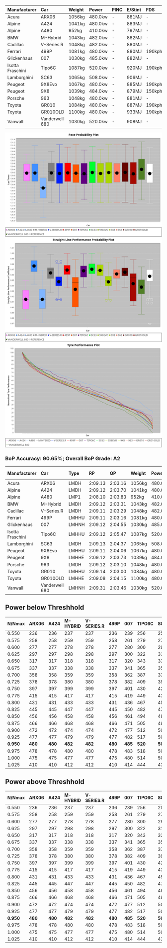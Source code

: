 | Manufacturer     | Car            | Weight | Power   | PINC    | E/Stint | FDS     |
|:-|:-|:-|:-|:-|:-|:-|
| Acura            | ARX06          | 1056kg | 480.0kw |    -    | 881MJ   |    -    |
| Alpine           | A424           | 1041kg | 480.0kw |    -    | 883MJ   |    -    |
| Alpine           | A480           | 952kg  | 410.0kw |    -    | 797MJ   |    -    |
| BMW              | M-Hybrid       | 1043kg | 482.0kw |    -    | 882MJ   |    -    |
| Cadillac         | V-Series.R     | 1048kg | 482.0kw |    -    | 880MJ   |    -    |
| Ferrari          | 499P           | 1081kg | 480.0kw |    -    | 880MJ   | 190kph  |
| Glickenhaus      | 007            | 1030kg | 485.0kw |    -    | 882MJ   |    -    |
| Isotta Fraschini | Tipo6C         | 1087kg | 520.0kw |    -    | 920MJ   | 190kph  |
| Lamborghini      | SC63           | 1065kg | 508.0kw |    -    | 906MJ   |    -    |
| Peugeot          | 9X8Evo         | 1067kg | 480.0kw |    -    | 885MJ   | 190kph  |
| Peugeot          | 9X8            | 1039kg | 484.0kw |    -    | 879MJ   | 150kph  |
| Porsche          | 963            | 1048kg | 480.0kw |    -    | 881MJ   |    -    |
| Toyota           | GR010          | 1084kg | 480.0kw |    -    | 887MJ   | 190kph  |
| Toyota           | GR010OLD       | 1100kg | 480.0kw |    -    | 933MJ   | 190kph  |
| Vanwall          | Vanderwell 680 | 1030kg | 520.0kw |    -    | 908MJ   |    -    |

![PACECHART](./IMG/AUTO.png)
![STRAIGHTLINEPERFORMANCECHART](./IMG/AUTO_sp.png)
![TYREPERFORMANCECHART](./IMG/AUTO_tw.png)

### BoP Accuracy: 90.65%; Overall BoP Grade: A2
| Manufacturer     | Car            | Type  | RP      | QP      | Weight | Power¹  | Threshhold | PINC    | Power²   | E/Stint | AVG Vmax  | FDS     | RDLC | L/Stint | BOP-Grade | Model Accuracy | Model Points | Match%  | SimDiff |
|:-|:-|:-|:-|:-|:-|:-|:-|:-|:-|:-|:-|:-|:-|:-|:-|:-|:-|:-|:-|
| Acura            | ARX06          | LMDH  | 2:09.13 | 2:03.16 | 1056kg | 480.0kw | 0.0kph     |    -    | 480.00kw |  881MJ  | 291.87kph |    -    | 1.01 | 25      | +B1       | 100.00%        | 996          | 85.77%  | #       |
| Alpine           | A424           | LMDH  | 2:09.12 | 2:03.70 | 1041kg | 480.0kw | 0.0kph     |    -    | 480.00kw |  883MJ  | 302.34kph |    -    | 1.01 | 25      | +A2       | 100.00%        | 870          | 93.08%  | ±0.14s  |
| Alpine           | A480           | LMP1  | 2:08.10 | 2:03.83 |  952kg | 410.0kw | 0.0kph     |    -    | 410.00kw |  797MJ  | 290.79kph |    -    | 0.98 | 23      | -D2       | 96.26%         | 1337         | 64.37%  | ±0.97s  |
| BMW              | M-Hybrid       | LMDH  | 2:09.12 | 2:03.31 | 1043kg | 482.0kw | 0.0kph     |    -    | 482.00kw |  882MJ  | 300.44kph |    -    | 1.01 | 25      | ~A1       | 100.00%        | 1914         | 96.26%  | ±0.04s  |
| Cadillac         | V-Series.R     | LMDH  | 2:09.11 | 2:03.29 | 1048kg | 482.0kw | 0.0kph     |    -    | 482.00kw |  880MJ  | 297.15kph |    -    | 1.01 | 25      | +A2       | 98.03%         | 3773         | 94.81%  | ±0.88s  |
| Ferrari          | 499P           | LMHHU | 2:09.11 | 2:03.16 | 1081kg | 480.0kw | 0.0kph     |    -    | 480.00kw |  880MJ  | 299.06kph | 190kph  | 1.01 | 25      | ~A1       | 100.00%        | 4212         | 100.00% | ±0.63s  |
| Glickenhaus      | 007            | LMHNH | 2:09.12 | 2:04.55 | 1030kg | 485.0kw | 0.0kph     |    -    | 485.00kw |  882MJ  | 296.69kph |    -    | 0.97 | 25      | +A2       | 98.78%         | 1936         | 92.56%  | ±2.30s  |
| Isotta Fraschini | Tipo6C         | LMHHU | 2:09.12 | 2:05.47 | 1087kg | 520.0kw | 0.0kph     |    -    | 520.00kw |  920MJ  | 303.02kph | 190kph  | 1.02 | 25      | +D1       | 100.00%        | 105          | 68.52%  | ±0.46s  |
| Lamborghini      | SC63           | LMDH  | 2:09.13 | 2:04.37 | 1065kg | 508.0kw | 0.0kph     |    -    | 508.00kw |  906MJ  | 303.10kph |    -    | 1.02 | 25      | ~A1       | 100.00%        | 597          | 98.71%  | ±0.11s  |
| Peugeot          | 9X8Evo         | LMHHU | 2:09.11 | 2:04.06 | 1067kg | 480.0kw | 0.0kph     |    -    | 480.00kw |  885MJ  | 299.73kph | 190kph  | 0.99 | 25      | +B2       | 100.00%        | 463          | 81.85%  | ±0.49s  |
| Peugeot          | 9X8            | LMHHE | 2:09.12 | 2:03.73 | 1039kg | 484.0kw | 0.0kph     |    -    | 484.00kw |  879MJ  | 298.07kph | 150kph  | 1.02 | 25      | ~A1       | 99.48%         | 4559         | 100.00% | ±1.77s  |
| Porsche          | 963            | LMDH  | 2:09.12 | 2:03.10 | 1048kg | 480.0kw | 0.0kph     |    -    | 480.00kw |  881MJ  | 299.65kph |    -    | 1.01 | 25      | ~A1       | 99.21%         | 10753        | 100.00% | ±0.35s  |
| Toyota           | GR010          | LMHHU | 2:09.14 | 2:03.00 | 1084kg | 480.0kw | 0.0kph     |    -    | 480.00kw |  887MJ  | 298.04kph | 190kph  | 1.01 | 25      | ~A1       | 99.54%         | 3271         | 100.00% | ±1.01s  |
| Toyota           | GR010OLD       | LMHHE | 2:09.08 | 2:04.15 | 1100kg | 480.0kw | 0.0kph     |    -    | 480.00kw |  933MJ  | 294.28kph | 190kph  | 1.00 | 25      | +B1       | 100.00%        | 730          | 85.86%  | ±2.74s  |
| Vanwall          | Vanderwell 680 | LMHNH | 2:09.31 | 2:03.46 | 1030kg | 520.0kw | 0.0kph     |    -    | 520.00kw |  908MJ  | 301.02kph |    -    | 1.01 | 25      | ~A1       | 98.54%         | 541          | 97.93%  | ±1.14s  |

## Power below Threshhold
| N/Nmax    | ARX06   | A424    | M-HYBRID | V-SERIES.R | 499P    | 007     | TIPO6C  | SC63    | 9X8EVO  | 9X8     | 963     | GR010   | GR010OLD | VANDERWELL 680 | ​     | RPM      | A480    |
|:-|:-|:-|:-|:-|:-|:-|:-|:-|:-|:-|:-|:-|:-|:-|:-|:-|:-|
|  0.550    |  236    |  236    |  237     |  237       |  236    |  239    |  256    |  250    |  236    |  238    |  236    |  236    |  236     |  256           |  ​    |   --     |   -     |
|  0.575    |  258    |  258    |  259     |  259       |  258    |  261    |  279    |  273    |  258    |  260    |  258    |  258    |  258     |  279           |  ​    |   --     |   -     |
|  0.600    |  277    |  277    |  278     |  278       |  277    |  280    |  300    |  293    |  277    |  279    |  277    |  277    |  277     |  300           |  ​    |   --     |   -     |
|  0.625    |  297    |  297    |  298     |  298       |  297    |  300    |  322    |  314    |  297    |  299    |  297    |  297    |  297     |  322           |  ​    |   --     |   -     |
|  0.650    |  317    |  317    |  318     |  318       |  317    |  320    |  343    |  335    |  317    |  320    |  317    |  317    |  317     |  343           |  ​    |   --     |   -     |
|  0.675    |  337    |  337    |  338     |  338       |  337    |  341    |  365    |  357    |  337    |  340    |  337    |  337    |  337     |  365           |  ​    |   --     |   -     |
|  0.700    |  358    |  358    |  359     |  359       |  358    |  362    |  387    |  378    |  358    |  361    |  358    |  358    |  358     |  387           |  ​    |   --     |   -     |
|  0.725    |  378    |  378    |  380     |  380       |  378    |  382    |  409    |  399    |  378    |  381    |  378    |  378    |  378     |  409           |  ​    |   --     |   -     |
|  0.750    |  397    |  397    |  399     |  399       |  397    |  401    |  430    |  420    |  397    |  400    |  397    |  397    |  397     |  430           |  ​    |   --     |   -     |
|  0.775    |  415    |  415    |  417     |  417       |  415    |  419    |  449    |  439    |  415    |  418    |  415    |  415    |  415     |  449           |  ​    |  5000    |  241    |
|  0.800    |  431    |  431    |  433     |  433       |  431    |  436    |  467    |  456    |  431    |  435    |  431    |  431    |  431     |  467           |  ​    |  5500    |  284    |
|  0.825    |  445    |  445    |  447     |  447       |  445    |  450    |  482    |  471    |  445    |  449    |  445    |  445    |  445     |  482           |  ​    |  6000    |  318    |
|  0.850    |  456    |  456    |  458     |  458       |  456    |  461    |  494    |  483    |  456    |  460    |  456    |  456    |  456     |  494           |  ​    |  6500    |  359    |
|  0.875    |  466    |  466    |  468     |  468       |  466    |  471    |  505    |  493    |  466    |  470    |  466    |  466    |  466     |  505           |  ​    |  7000    |  401    |
|  0.900    |  472    |  472    |  474     |  474       |  472    |  477    |  512    |  500    |  472    |  476    |  472    |  472    |  472     |  512           |  ​    |  7500    |  411    |
|  0.925    |  477    |  477    |  479     |  479       |  477    |  482    |  517    |  505    |  477    |  481    |  477    |  477    |  477     |  517           |  ​    |  8000    |  407    |
| **0.950** | **480** | **480** | **482**  | **482**    | **480** | **485** | **520** | **508** | **480** | **484** | **480** | **480** | **480**  | **520**        | **​** | **8500** | **410** |
|  0.975    |  478    |  478    |  480     |  480       |  478    |  483    |  518    |  506    |  478    |  482    |  478    |  478    |  478     |  518           |  ​    |  9000    |  205    |
|  1.000    |  475    |  475    |  477     |  477       |  475    |  480    |  514    |  503    |  475    |  479    |  475    |  475    |  475     |  514           |  ​    |   --     |   -     |
|  1.025    |  410    |  410    |  412     |  412       |  410    |  414    |  444    |  434    |  410    |  413    |  410    |  410    |  410     |  444           |  ​    |   --     |   -     |

## Power above Threshhold
| N/Nmax    | ARX06   | A424    | M-HYBRID | V-SERIES.R | 499P    | 007     | TIPO6C  | SC63    | 9X8EVO  | 9X8     | 963     | GR010   | GR010OLD | VANDERWELL 680 | ​     | RPM      | A480    |
|:-|:-|:-|:-|:-|:-|:-|:-|:-|:-|:-|:-|:-|:-|:-|:-|:-|:-|
|  0.550    |  236    |  236    |  237     |  237       |  236    |  239    |  256    |  250    |  236    |  238    |  236    |  236    |  236     |  256           |  ​    |   --     |   -     |
|  0.575    |  258    |  258    |  259     |  259       |  258    |  261    |  279    |  273    |  258    |  260    |  258    |  258    |  258     |  279           |  ​    |   --     |   -     |
|  0.600    |  277    |  277    |  278     |  278       |  277    |  280    |  300    |  293    |  277    |  279    |  277    |  277    |  277     |  300           |  ​    |   --     |   -     |
|  0.625    |  297    |  297    |  298     |  298       |  297    |  300    |  322    |  314    |  297    |  299    |  297    |  297    |  297     |  322           |  ​    |   --     |   -     |
|  0.650    |  317    |  317    |  318     |  318       |  317    |  320    |  343    |  335    |  317    |  320    |  317    |  317    |  317     |  343           |  ​    |   --     |   -     |
|  0.675    |  337    |  337    |  338     |  338       |  337    |  341    |  365    |  357    |  337    |  340    |  337    |  337    |  337     |  365           |  ​    |   --     |   -     |
|  0.700    |  358    |  358    |  359     |  359       |  358    |  362    |  387    |  378    |  358    |  361    |  358    |  358    |  358     |  387           |  ​    |   --     |   -     |
|  0.725    |  378    |  378    |  380     |  380       |  378    |  382    |  409    |  399    |  378    |  381    |  378    |  378    |  378     |  409           |  ​    |   --     |   -     |
|  0.750    |  397    |  397    |  399     |  399       |  397    |  401    |  430    |  420    |  397    |  400    |  397    |  397    |  397     |  430           |  ​    |   --     |   -     |
|  0.775    |  415    |  415    |  417     |  417       |  415    |  419    |  449    |  439    |  415    |  418    |  415    |  415    |  415     |  449           |  ​    |  5000    |  241    |
|  0.800    |  431    |  431    |  433     |  433       |  431    |  436    |  467    |  456    |  431    |  435    |  431    |  431    |  431     |  467           |  ​    |  5500    |  284    |
|  0.825    |  445    |  445    |  447     |  447       |  445    |  450    |  482    |  471    |  445    |  449    |  445    |  445    |  445     |  482           |  ​    |  6000    |  318    |
|  0.850    |  456    |  456    |  458     |  458       |  456    |  461    |  494    |  483    |  456    |  460    |  456    |  456    |  456     |  494           |  ​    |  6500    |  359    |
|  0.875    |  466    |  466    |  468     |  468       |  466    |  471    |  505    |  493    |  466    |  470    |  466    |  466    |  466     |  505           |  ​    |  7000    |  401    |
|  0.900    |  472    |  472    |  474     |  474       |  472    |  477    |  512    |  500    |  472    |  476    |  472    |  472    |  472     |  512           |  ​    |  7500    |  411    |
|  0.925    |  477    |  477    |  479     |  479       |  477    |  482    |  517    |  505    |  477    |  481    |  477    |  477    |  477     |  517           |  ​    |  8000    |  407    |
| **0.950** | **480** | **480** | **482**  | **482**    | **480** | **485** | **520** | **508** | **480** | **484** | **480** | **480** | **480**  | **520**        | **​** | **8500** | **410** |
|  0.975    |  478    |  478    |  480     |  480       |  478    |  483    |  518    |  506    |  478    |  482    |  478    |  478    |  478     |  518           |  ​    |  9000    |  205    |
|  1.000    |  475    |  475    |  477     |  477       |  475    |  480    |  514    |  503    |  475    |  479    |  475    |  475    |  475     |  514           |  ​    |   --     |   -     |
|  1.025    |  410    |  410    |  412     |  412       |  410    |  414    |  444    |  434    |  410    |  413    |  410    |  410    |  410     |  444           |  ​    |   --     |   -     |

